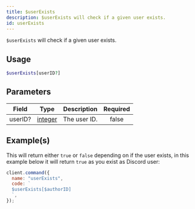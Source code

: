 ```yaml
---
title: $userExists
description: $userExists will check if a given user exists.
id: userExists
---
```


`$userExists` will check if a given user exists.

## Usage

```php
$userExists[userID?]
```

## Parameters

| Field   | Type                                                                                                | Description  | Required |
| ------- | --------------------------------------------------------------------------------------------------- | ------------ | :------: |
| userID? | [integer](https://developer.mozilla.org/en-US/docs/Web/JavaScript/Reference/Global_Objects/Integer) | The user ID. |  false   |

## Example(s)

This will return either `true` or `false` depending on if the user exists, in this example below it will return `true`
as you exist as Discord user:

```javascript
client.command({
  name: "userExists",
  code: `
  $userExists[$authorID]
  `,
});
```
